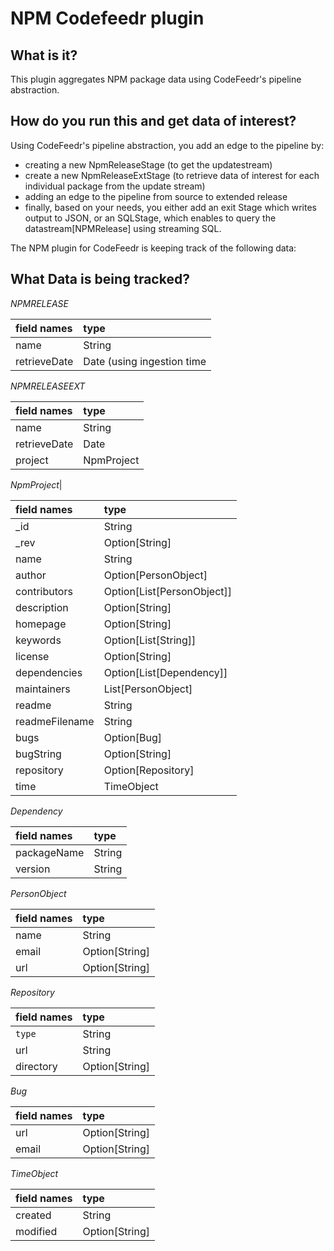 NPM Codefeedr plugin
=======================================

**What is it?**
--------
This plugin aggregates NPM package data using CodeFeedr's pipeline abstraction.

**How do you run this and get data of interest?**
-------
Using CodeFeedr's pipeline abstraction, you add an edge to the pipeline by:
- creating a new NpmReleaseStage (to get the updatestream)
- create a new NpmReleaseExtStage (to retrieve data of interest for each individual package from the update stream)
- adding an edge to the pipeline from source to extended release
- finally, based on your needs, you either add an exit Stage which writes output to JSON, or 
an SQLStage, which enables to query the datastream[NPMRelease] using streaming SQL.

The NPM plugin for CodeFeedr is keeping track of the following data:

**What Data is being tracked?**
-------------------------------

*NPMRELEASE*

|field names|type|
|:-----|:----|         
|name           | String |
|retrieveDate   | Date (using ingestion time| |

 *NPMRELEASEEXT*
 
|field names|type|
|:-----|:----|    
|name           | String |
|retrieveDate   | Date|
|project        | NpmProject|

 *NpmProject*|
 
|field names|type|
|:-----|:----|
|_id             | String|
|_rev            | Option[String]|
|name            | String|
|author          | Option[PersonObject]|
|contributors    | Option[List[PersonObject]]|
|description     | Option[String]|
|homepage        | Option[String]|
|keywords        | Option[List[String]]|
|license         | Option[String]|
|dependencies    | Option[List[Dependency]]|
|maintainers     | List[PersonObject]|
|readme          | String|
|readmeFilename  | String|
|bugs            | Option[Bug]|
|bugString       | Option[String]|
|repository      | Option[Repository]|
|time            | TimeObject|

*Dependency*
  
|field names|type|
|:-----|:----|
|packageName | String|
|version     | String|

*PersonObject*

|field names|type|
|:-----|:----|
|name  | String|
| email | Option[String]|
| url   | Option[String]|

*Repository*

|field names|type|
|:-----|:----|
|`type`    | String|
|url       | String|
|directory | Option[String]|

*Bug*

|field names|type|
|:-----|:----|
|url   | Option[String]|
| email | Option[String]|

*TimeObject*

|field names|type|
|:-----|:----|
|created  | String|
|modified | Option[String]|